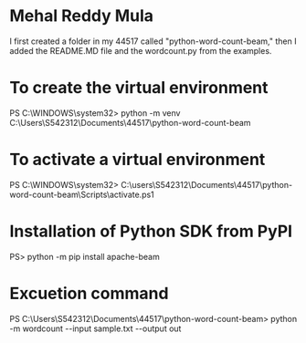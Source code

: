 # Mehal Reddy Mula

I first created a folder in my 44517 called "python-word-count-beam," then I added the README.MD file and the wordcount.py from the examples.

# To create the virtual environment

PS C:\WINDOWS\system32> python -m venv C:\Users\S542312\Documents\44517\python-word-count-beam

# To activate a virtual environment

PS C:\WINDOWS\system32> C:\users\S542312\Documents\44517\python-word-count-beam\Scripts\activate.ps1

# Installation of Python SDK from PyPI

PS> python -m pip install apache-beam

# Excuetion command

PS C:\Users\S542312\Documents\44517\python-word-count-beam> python -m wordcount --input sample.txt --output out


